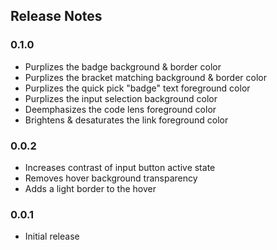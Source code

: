 ## Release Notes
### 0.1.0
- Purplizes the badge background & border color
- Purplizes the bracket matching background & border color
- Purplizes the quick pick "badge" text foreground color
- Purplizes the input selection background color
- Deemphasizes the code lens foreground color
- Brightens & desaturates the link foreground color

### 0.0.2
- Increases contrast of input button active state
- Removes hover background transparency
- Adds a light border to the hover

### 0.0.1
- Initial release